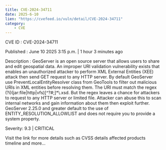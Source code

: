 ```yaml
---
title: CVE-2024-34711
date: 2025-6-10
lien: "https://cvefeed.io/vuln/detail/CVE-2024-34711"
category:
    - CVE
---
```


CVE ID : CVE-2024-34711

Published :  June 10
2025
3:15 p.m. | 1 hour
3 minutes ago

Description : GeoServer is an open source server that allows users to share and edit geospatial data. An improper URI validation vulnerability exists that enables an unauthorized attacker to perform XML External Entities (XEE) attack
then send GET request to any HTTP server. By default
GeoServer use PreventLocalEntityResolver class from GeoTools to filter out malicious URIs in XML entities before resolving them. The URI must match the regex (?i)(jar:file|http|vfs)[^?#;]*\\.xsd. But the regex leaves a chance for attackers to request to any HTTP server or limited file. Attacker can abuse this to scan internal networks and gain information about them then exploit further. GeoServer 2.25.0 and greater default to the use of ENTITY_RESOLUTION_ALLOWLIST and does not require you to provide a system property.

Severity: 9.3 | CRITICAL

Visit the link for more details
such as CVSS details
affected products
timeline
and more...
